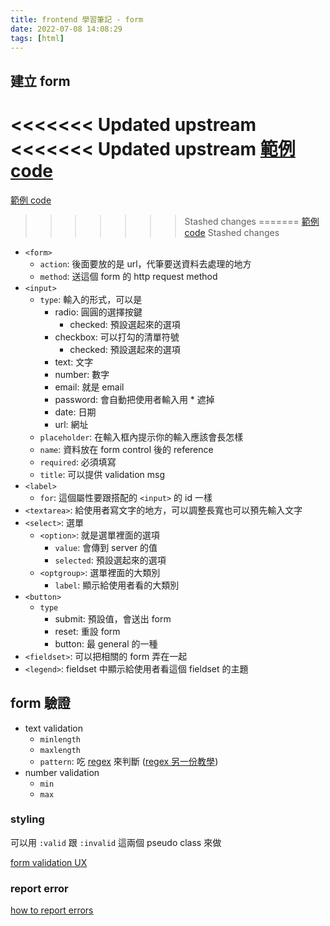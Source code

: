 ```yaml
---
title: frontend 學習筆記 - form
date: 2022-07-08 14:08:29
tags: [html]
---
```


## 建立 form

<<<<<<< Updated upstream
<<<<<<< Updated upstream
[範例 code](https://codepen.io/snow-ham1949/pen/abYNBrz)
=======
[範例 code](https://codepen.io/yun-20459/pen/abYNBrz)
>>>>>>> Stashed changes
=======
[範例 code](https://codepen.io/yun-20459/pen/abYNBrz)
>>>>>>> Stashed changes

- `<form>`
  - `action`: 後面要放的是 url，代筆要送資料去處理的地方
  - `method`: 送這個 form 的 http request method
- `<input>`
  - `type`: 輸入的形式，可以是
    - radio: 圓圓的選擇按鍵
      - checked: 預設選起來的選項
    - checkbox: 可以打勾的清單符號
      - checked: 預設選起來的選項
    - text: 文字
    - number: 數字
    - email: 就是 email
    - password: 會自動把使用者輸入用 * 遮掉
    - date: 日期
    - url: 網址
  - `placeholder`: 在輸入框內提示你的輸入應該會長怎樣
  - `name`: 資料放在 form control 後的 reference
  - `required`: 必須填寫
  - `title`: 可以提供 validation msg
- `<label>`
  - `for`: 這個屬性要跟搭配的 `<input>` 的 id 一樣
- `<textarea>`: 給使用者寫文字的地方，可以調整長寬也可以預先輸入文字
- `<select>`: 選單
  - `<option>`: 就是選單裡面的選項
    - `value`: 會傳到 server 的值
    - `selected`: 預設選起來的選項
  - `<optgroup>`: 選單裡面的大類別
    - `label`: 顯示給使用者看的大類別
- `<button>`
  - `type`
    - submit: 預設值，會送出 form
    - reset: 重設 form
    - button: 最 general 的一種
- `<fieldset>`: 可以把相關的 form 弄在一起
- `<legend>`: fieldset 中顯示給使用者看這個 fieldset 的主題

## form 驗證

- text validation
  - `minlength`
  - `maxlength`
  - `pattern`: 吃 [regex](https://developer.mozilla.org/en-US/docs/Web/JavaScript/Guide/Regular_Expressions/Cheatsheet) 來判斷 ([regex 另一份教學](https://towardsdatascience.com/regular-expressions-clearly-explained-with-examples-822d76b037b4))
- number validation
  - `min`
  - `max`
  
### styling

可以用 `:valid` 跟 `:invalid` 這兩個 pseudo class 來做

[form validation UX](https://css-tricks.com/form-validation-ux-html-css/)

### report error

[how to report errors](https://www.nngroup.com/articles/errors-forms-design-guidelines/)

